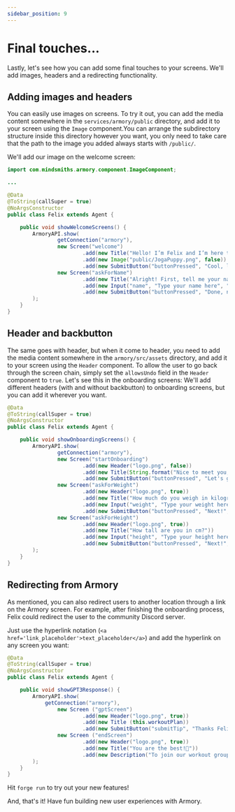 ```yaml
---
sidebar_position: 9
---
```


# Final touches...

Lastly, let's see how you can add some final touches to your screens. We'll add images, headers and a redirecting functionality.

## Adding images and headers

You can easily use images on screens. To try it out, you can add the media content somewhere in the `services/armory/public` directory, 
and add it to your screen using the `Image` component.You can arrange the subdirectory structure inside this directory however you want, 
you only need to take care that the path to the image you added always starts with `/public/`.

We'll add our image on the welcome screen:

```java title="java/agents/Felix.java"
import com.mindsmiths.armory.component.ImageComponent;

...

@Data
@ToString(callSuper = true)
@NoArgsConstructor
public class Felix extends Agent {

    public void showWelcomeScreens() {
        ArmoryAPI.show(
                getConnection("armory"),
                new Screen("welcome")
                        .add(new Title("Hello! I’m Felix and I’m here to help you get as hot as hell! Ready?"))
                        .add(new Image("public/JogaPuppy.png", false))
                        .add(new SubmitButton("buttonPressed", "Cool, let's go!", "askForName")),
                new Screen("askForName")
                        .add(new Title("Alright! First, tell me your name?"))
                        .add(new Input("name", "Type your name here", "text"))
                        .add(new SubmitButton("buttonPressed", "Done, next!", "finishWelcome"))
        );
    }
}
```

## Header and backbutton

The same goes with header, but when it come to header, you need to add the media content somewhere in the `armory/src/assets` directory, 
and add it to your screen using the `Header` component. 
To allow the user to go back through the screen chain, simply set the `allowsUndo` field in the `Header` component to `true`. 
Let's see this in the onboarding screens:
We'll add different headers (with and without backbutton) to onboarding screens, but you can add it wherever you want.

```java titile="agents/Felix.java"
@Data
@ToString(callSuper = true)
@NoArgsConstructor
public class Felix extends Agent {

    public void showOnboardingScreens() {
        ArmoryAPI.show(
                getConnection("armory"),
                new Screen("startOnboarding")
                        .add(new Header("logo.png", false))
                        .add(new Title(String.format("Nice to meet you, %s! To make a workout plan just for you, I have a few question.\nReady? 💪", name)))
                        .add(new SubmitButton("buttonPressed", "Let's go!", "askForWeight")),
                new Screen("askForWeight")
                        .add(new Header("logo.png", true))
                        .add(new Title("How much do you weigh in kilograms?"))
                        .add(new Input("weight", "Type your weight here", "number"))
                        .add(new SubmitButton("buttonPressed", "Next!", "askForHeight")),
                new Screen("askForHeight")
                        .add(new Header("logo.png", true))
                        .add(new Title("How tall are you in cm?"))
                        .add(new Input("height", "Type your height here", "number"))
                        .add(new SubmitButton("buttonPressed", "Next!", "finishOnboarding"))
        );
    }
}
```

## Redirecting from Armory

As mentioned, you can also redirect users to another location through a link on the Armory screen.
For example, after finishing the onboarding process, Felix could redirect the user to the community Discord server.

Just use the hyperlink notation (`<a href='link_placeholder'>text_placeholder</a>`) and add the hyperlink on any screen you want:

```java title="java/agents/Felix.java"
@Data
@ToString(callSuper = true)
@NoArgsConstructor
public class Felix extends Agent {

    public void showGPT3Response() {
        ArmoryAPI.show(
            getConnection("armory"),
                new Screen ("gptScreen")
                        .add(new Header("logo.png", true))
                        .add(new Title (this.workoutPlan))
                        .add(new SubmitButton("submitTip", "Thanks Felix!", "endScreen")),
                new Screen ("endScreen")
                        .add(new Header("logo.png", true))
                        .add(new Title("You are the best!💜"))
                        .add(new Description("To join our workout group on Discord, here is a <a href='https://discord.com/invite/mindsmiths'>link</a> !"))
        );
    }
}
```

Hit `forge run` to try out your new features!

And, that's it! Have fun building new user experiences with Armory. 